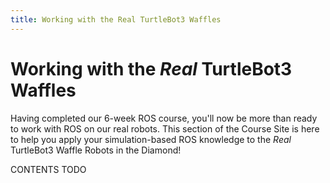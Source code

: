 ```yaml
---
title: Working with the Real TurtleBot3 Waffles
---
```


# Working with the *Real* TurtleBot3 Waffles

Having completed our 6-week ROS course, you'll now be more than ready to work with ROS on our real robots. This section of the Course Site is here to help you apply your simulation-based ROS knowledge to the *Real* TurtleBot3 Waffle Robots in the Diamond!

CONTENTS TODO
